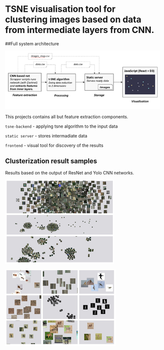 # TSNE visualisation tool for clustering images based on data from intermediate layers from CNN.

##Full system architecture

![img.png](img.png)

This projects contains all but feature extraction components.

`tsne-backend` - applying tsne algorithm to the input data

`static server` - stores intermadiate data

`frontend` - visual tool for discovery of the results 



## Clusterization result samples

Results based on the output of ResNet and Yolo CNN networks.

![img_1.png](img_1.png)

![img_2.png](img_2.png)


